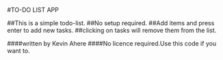 #TO-DO LIST APP


##This is a simple todo-list.
##No setup required.
##Add items and press enter to add new tasks.
##clicking on tasks will remove them from the list.


####written by Kevin Ahere
####No licence required.Use this code if you want to.
